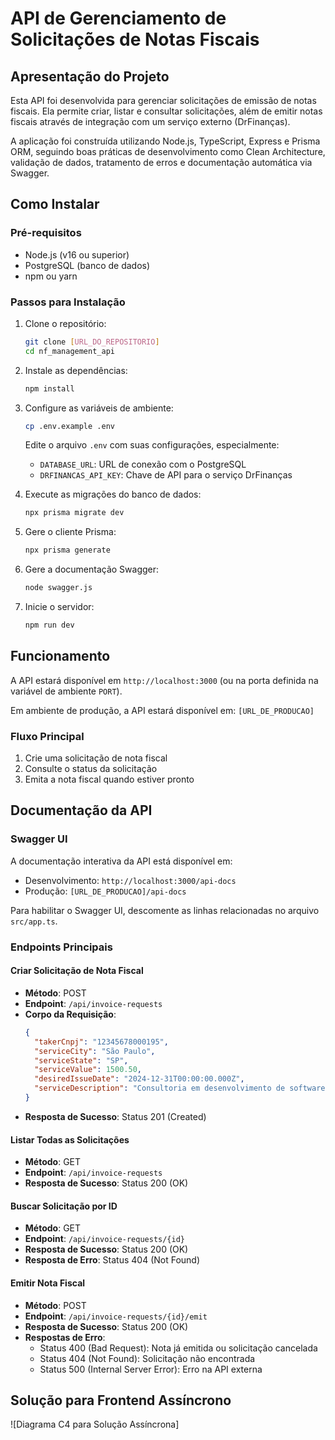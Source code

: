 # API de Gerenciamento de Solicitações de Notas Fiscais

## Apresentação do Projeto

Esta API foi desenvolvida para gerenciar solicitações de emissão de notas fiscais. Ela permite criar, listar e consultar solicitações, além de emitir notas fiscais através de integração com um serviço externo (DrFinanças).

A aplicação foi construída utilizando Node.js, TypeScript, Express e Prisma ORM, seguindo boas práticas de desenvolvimento como Clean Architecture, validação de dados, tratamento de erros e documentação automática via Swagger.

## Como Instalar

### Pré-requisitos

- Node.js (v16 ou superior)
- PostgreSQL (banco de dados)
- npm ou yarn

### Passos para Instalação

1. Clone o repositório:
   ```bash
   git clone [URL_DO_REPOSITORIO]
   cd nf_management_api
   ```

2. Instale as dependências:
   ```bash
   npm install
   ```

3. Configure as variáveis de ambiente:
   ```bash
   cp .env.example .env
   ```
   Edite o arquivo `.env` com suas configurações, especialmente:
   - `DATABASE_URL`: URL de conexão com o PostgreSQL
   - `DRFINANCAS_API_KEY`: Chave de API para o serviço DrFinanças

4. Execute as migrações do banco de dados:
   ```bash
   npx prisma migrate dev
   ```

5. Gere o cliente Prisma:
   ```bash
   npx prisma generate
   ```

6. Gere a documentação Swagger:
   ```bash
   node swagger.js
   ```

7. Inicie o servidor:
   ```bash
   npm run dev
   ```

## Funcionamento

A API estará disponível em `http://localhost:3000` (ou na porta definida na variável de ambiente `PORT`).

Em ambiente de produção, a API estará disponível em: `[URL_DE_PRODUCAO]`

### Fluxo Principal

1. Crie uma solicitação de nota fiscal
2. Consulte o status da solicitação
3. Emita a nota fiscal quando estiver pronto

## Documentação da API

### Swagger UI

A documentação interativa da API está disponível em:
- Desenvolvimento: `http://localhost:3000/api-docs`
- Produção: `[URL_DE_PRODUCAO]/api-docs`

Para habilitar o Swagger UI, descomente as linhas relacionadas no arquivo `src/app.ts`.

### Endpoints Principais

#### Criar Solicitação de Nota Fiscal
- **Método**: POST
- **Endpoint**: `/api/invoice-requests`
- **Corpo da Requisição**:
  ```json
  {
    "takerCnpj": "12345678000195",
    "serviceCity": "São Paulo",
    "serviceState": "SP",
    "serviceValue": 1500.50,
    "desiredIssueDate": "2024-12-31T00:00:00.000Z",
    "serviceDescription": "Consultoria em desenvolvimento de software"
  }
  ```
- **Resposta de Sucesso**: Status 201 (Created)

#### Listar Todas as Solicitações
- **Método**: GET
- **Endpoint**: `/api/invoice-requests`
- **Resposta de Sucesso**: Status 200 (OK)

#### Buscar Solicitação por ID
- **Método**: GET
- **Endpoint**: `/api/invoice-requests/{id}`
- **Resposta de Sucesso**: Status 200 (OK)
- **Resposta de Erro**: Status 404 (Not Found)

#### Emitir Nota Fiscal
- **Método**: POST
- **Endpoint**: `/api/invoice-requests/{id}/emit`
- **Resposta de Sucesso**: Status 200 (OK)
- **Respostas de Erro**: 
  - Status 400 (Bad Request): Nota já emitida ou solicitação cancelada
  - Status 404 (Not Found): Solicitação não encontrada
  - Status 500 (Internal Server Error): Erro na API externa

## Solução para Frontend Assíncrono

![Diagrama C4 para Solução Assíncrona]
